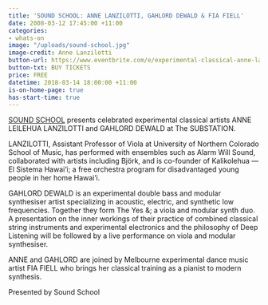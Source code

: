 ```yaml
---
title: 'SOUND SCHOOL: ANNE LANZILOTTI, GAHLORD DEWALD & FIA FIELL'
date: 2008-03-12 17:45:00 +11:00
categories:
- whats-on
image: "/uploads/sound-school.jpg"
image-credit: Anne Lanzilotti
button-url: https://www.eventbrite.com/e/experimental-classical-anne-lanzilotti-gahlord-dewald-fia-fiell-tickets-42938186271
button-txt: BUY TICKETS
price: FREE
datetime: 2018-03-14 18:00:00 +11:00
is-on-home-page: true
has-start-time: true
---
```


[SOUND SCHOOL](https://www.melbournesoundschool.org/) presents celebrated experimental classical artists ANNE LEILEHUA LANZILOTTI and GAHLORD DEWALD at The SUBSTATION. 

LANZILOTTI, Assistant Professor of Viola at University of Northern Colorado School of Music, has performed with ensembles such as Alarm Will Sound, collaborated with artists including Björk, and is co-founder of Kalikolehua — El Sistema Hawai‘i; a free orchestra program for disadvantaged young people in her home Hawai’i. 

GAHLORD DEWALD is an experimental double bass and modular synthesiser artist specializing in acoustic, electric, and synthetic low frequencies. Together they form The Yes &; a viola and modular synth duo. A presentation on the inner workings of their practice of combined classical string instruments and experimental electronics and the philosophy of Deep Listening will be followed by a live performance on viola and modular synthesiser. 

ANNE and GAHLORD are joined by Melbourne experimental dance music artist FIA FIELL who brings her classical training as a pianist to modern synthesis. 

Presented by Sound School